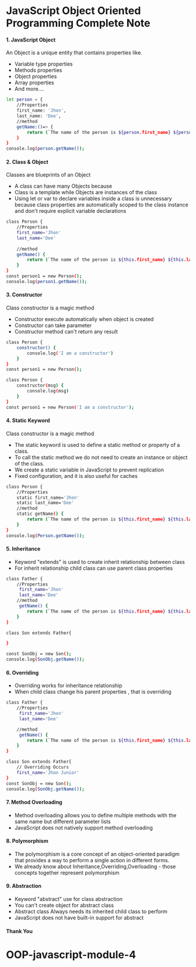 # JavaScript Object Oriented Programming Complete Note

#### 1. JavaScript Object
An Object is a unique entity that contains properties like.
- Variable type properties
- Methods properties
- Object properties
- Array properties
- And more....

```sh
let person = {
    //Properties
    first_name: 'Jhon',
    last_name: 'Dee',
    //method
    getName:()=> {
        return (`The name of the person is ${person.first_name} ${person.last_name}`)
    }
}
console.log(person.getName());
```

#### 2. Class & Object
Classes are blueprints of an Object
- A class can have many Objects because
- Class is a template while Objects are instances of the class
- Using let or var to declare variables inside a class is unnecessary because class
properties are automatically scoped to the class instance and don't require explicit
variable declarations

```sh
class Person {
    //Properties
    first_name='Jhon'
    last_name='Dee'
    
    //method
    getName() {
        return (`The name of the person is ${this.first_name} ${this.last_name}`)
    }
}
const person1 = new Person();
console.log(person1.getName());
```

#### 3. Constructor
Class constructor is a magic method
- Constructor execute automatically when object is created
- Constructor can take parameter
- Constructor method can't return any result

```sh
class Person {
    constructor() {
        console.log('I am a constructor')
    }
}
const person1 = new Person();
```
```sh
class Person {
    constructor(msg) {
        console.log(msg)
    }
}
const person1 = new Person('I am a constructor');
```


#### 4. Static Keyword
Class constructor is a magic method
- The static keyword is used to define a static method or property of a class.
- To call the static method we do not need to create an instance or object of the class.
- We create a static variable in JavaScript to prevent replication
- Fixed configuration, and it is also useful for caches

```sh
class Person {
    //Properties
    static first_name='Jhon'
    static last_name='Dee'
    //method
    static getName() {
        return (`The name of the person is ${this.first_name} ${this.last_name}`)
    }
}
console.log(Person.getName());
```


#### 5. Inheritance
- Keyword "extends" is used to create inherit relationship between class
- For inherit relationship child class can use parent class properties
```sh
class Father {
    //Properties
     first_name='Jhon'
     last_name='Dee'
    //method
     getName() {
        return (`The name of the person is ${this.first_name} ${this.last_name}`)
    }
}

class Son extends Father{

}

const SonObj = new Son();
console.log(SonObj.getName());

```


#### 6. Overriding
- Overriding works for inheritance relationship
- When child class change his parent properties , that is overriding
```sh
class Father {
    //Properties
     first_name='Jhon'
     last_name='Dee'

    //method
     getName() {
        return (`The name of the person is ${this.first_name} ${this.last_name}`)
    }
}

class Son extends Father{
    // Overriding Occurs
    first_name='Jhon Junior'
}
const SonObj = new Son();
console.log(SonObj.getName());
```


#### 7. Method Overloading
- Method overloading allows you to define multiple methods with the same name but different parameter lists
- JavaScript does not natively support method overloading


#### 8. Polymorphism
- The polymorphism is a core concept of an object-oriented paradigm
that provides a way to perform a single action in different forms.
- We already know about Inheritance,Overriding,Overloading - those concepts together represent
polymorphism

#### 9. Abstraction
- Keyword "abstract" use for class abstraction
- You can't create object for abstract class
- Abstract class Always needs its inherited child class to perform
- JavaScript does not have built-in support for abstract

#### Thank You 



# OOP-javascript-module-4
